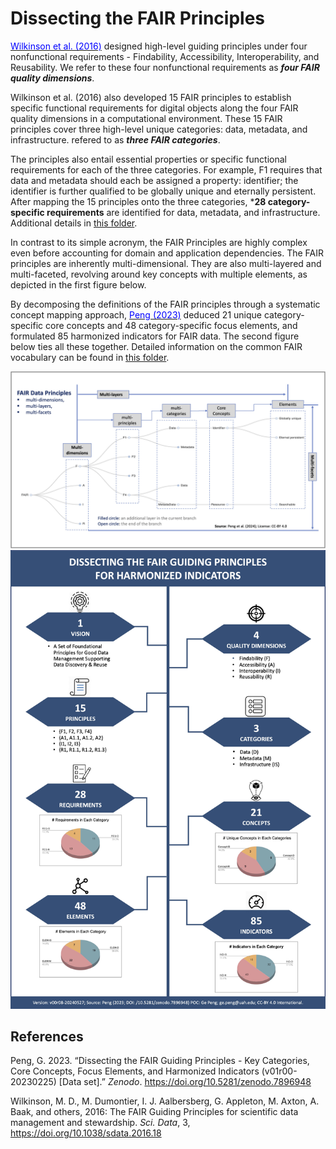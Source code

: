 Dissecting the FAIR Principles
==============================

[<span class="underline" style="color:blue">Wilkinson et al. (2016)</span>](https://doi.org/10.1038/sdata.2016.18) designed high-level guiding principles under four nonfunctional requirements - Findability, Accessibility, Interoperability, and Reusability. We refer to these four nonfunctional requirements as ***four FAIR quality dimensions***.

Wilkinson et al. (2016) also developed 15 FAIR principles to establish specific functional requirements for digital objects along the four FAIR quality dimensions in a computational environment. These 15 FAIR principles cover three high-level unique categories: data, metadata, and infrastructure. refered to as ***three FAIR categories***. 

The principles also entail essential properties or specific functional requirements for each of the three categories. For example, F1 requires that data and metadata should each be assigned a property: identifier; the identifier is further qualified to be globally unique and eternally persistent. After mapping the 15 principles onto the three categories, ***28 category-specific requirements** are identified for data, metadata, and infrastructure. Additional details in [this folder](https://github.com/gepeng86/FAIRness-QualityMeasures/tree/main/Category-Specific%20Requirements).

In contrast to its simple acronym, the FAIR Principles are highly complex even before accounting for domain and application dependencies. The FAIR principles are inherently multi-dimensional. They are also multi-layered and multi-faceted, revolving around key concepts with multiple elements, as depicted in the first figure below.

By decomposing the definitions of the FAIR principles through a systematic concept mapping approach, [<span class="underline" style="color:blue">Peng (2023)</span>](https://doi.org/10.5281/zenodo.7896948) deduced 21 unique category-specific core concepts and 48 category-specific focus elements, and formulated 85 harmonized indicators for FAIR data. The second figure below ties all these together. Detailed information on the common FAIR vocabulary can be found in [this folder](https://github.com/gepeng86/FAIRness-QualityMeasures/tree/main/Common%20FAIR%20Vocabulary).

<img src="https://github.com/gepeng86/FAIRness-QualityMeasures/blob/main/_images/Peng_etal_2024-IJED-Figure2.jpg" width="850" />

<img src="https://github.com/gepeng86/FAIRness-QualityMeasures/blob/main/_images/Peng_DissectingFAIR-Principles_v00r08.jpg" width="600" />


References
----------

Peng, G. 2023. “Dissecting the FAIR Guiding Principles - Key Categories, Core Concepts, Focus Elements, and Harmonized Indicators (v01r00-20230225) [Data set].” _Zenodo_. https://doi.org/10.5281/zenodo.7896948 

Wilkinson, M. D.,  M. Dumontier, I. J. Aalbersberg, G. Appleton, M. Axton, A. Baak, and others, 2016: The FAIR Guiding Principles for scientific data management and stewardship. _Sci. Data_, 3,  https://doi.org/10.1038/sdata.2016.18
